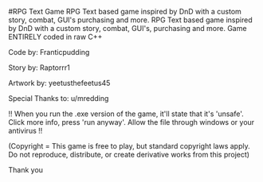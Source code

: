 #RPG Text Game
RPG Text based game inspired by DnD with a custom story, combat, GUI's purchasing and more.
RPG Text based game inspired by DnD with a custom story, combat, GUI's, purchasing and more.
Game ENTIRELY coded in raw C++

Code by:
 Franticpudding
 
Story by:
 Raptorrr1

Artwork by:
 yeetusthefeetus45


Special Thanks to: u/mredding

!! When you run the .exe version of the game, it'll state that it's 'unsafe'. Click more info, press 'run anyway'. Allow the file through windows or your antivirus !!

(Copyright = This game is free to play, but standard copyright laws apply. Do not reproduce, distribute, or create derivative works from this project)

Thank you
